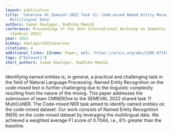 ```yaml
---
layout: publication
title: 'Cmnerone At Semeval-2022 Task 11: Code-mixed Named Entity Recognition By Leveraging
  Multilingual Data'
authors: Suman Dowlagar, Radhika Mamidi
conference: Proceedings of the 16th International Workshop on Semantic Evaluation
  (SemEval-2022)
year: 2022
bibkey: dowlagar2022cmnerone
citations: 4
additional_links: [{name: Paper, url: 'https://arxiv.org/abs/2206.07318'}]
tags: ["Datasets"]
short_authors: Suman Dowlagar, Radhika Mamidi
---
```

Identifying named entities is, in general, a practical and challenging task
in the field of Natural Language Processing. Named Entity Recognition on the
code-mixed text is further challenging due to the linguistic complexity
resulting from the nature of the mixing. This paper addresses the submission of
team CMNEROne to the SEMEVAL 2022 shared task 11 MultiCoNER. The Code-mixed NER
task aimed to identify named entities on the code-mixed dataset. Our work
consists of Named Entity Recognition (NER) on the code-mixed dataset by
leveraging the multilingual data. We achieved a weighted average F1 score of
0.7044, i.e., 6% greater than the baseline.